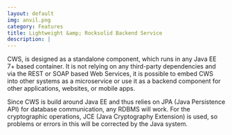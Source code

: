```yaml
---
layout: default
img: anvil.png
category: Features
title: Lightweight &amp; Rocksolid Backend Service
description: |
---
```

CWS, is designed as a standalone component, which runs in any Java EE 7+ based
container. It is not relying on any third-party dependencies and via the REST or
SOAP based Web Services, it is possible to embed CWS into other systems as a
microservice or use it as a backend component for other applications, websites,
or mobile apps.

Since CWS is build around Java EE and thus relies on JPA (Java Persistence API)
for database communication, any RDBMS will work. For the cryptographic
operations, JCE (Java Cryptography Extension) is used, so problems or errors in
this will be corrected by the Java system.
